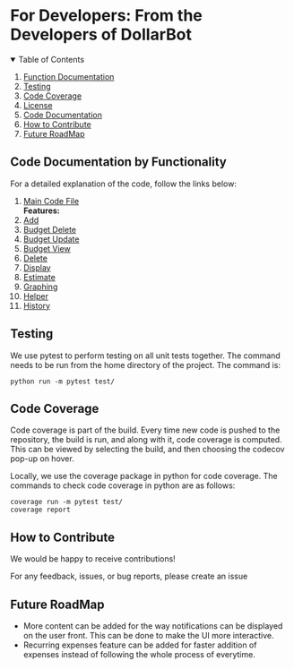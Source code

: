 # For Developers: From the Developers of DollarBot

<details open="open">
  <summary>Table of Contents</summary>
  <ol>
    <li><a href="#function-documentation">Function Documentation</a></li>
    <li><a href="#testing">Testing</a></li>
    <li><a href="#code-coverage">Code Coverage</a></li>
    <li><a href="#license">License</a></li>
    <li><a href="#code-documentation">Code Documentation</a></li>
    <li><a href="#how-to-contribute">How to Contribute</a></li>
    <li><a href="#future-roadmap">Future RoadMap</a></li>
  </ol>
</details>

## Code Documentation by Functionality

For a detailed explanation of the code, follow the links below:

<ol>
    <li><a href="https://github.com/aditikilledar/dollar_bot_SE23/blob/main/docs/code.md">Main Code File</a></li>
    <b> Features: </b>
    <li><a href="https://github.com/aditikilledar/dollar_bot_SE23/blob/main/docs/add.md">Add</a></li>
    <li><a href="https://github.com/aditikilledar/dollar_bot_SE23/blob/main/docs/budget_delete.md">Budget Delete</a></li>
    <li><a href="https://github.com/aditikilledar/dollar_bot_SE23/blob/main/docs/budget_update.md">Budget Update</a></li>
    <li><a href="https://github.com/aditikilledar/dollar_bot_SE23/blob/main/docs/budget_view.md">Budget View</a></li>
    <li><a href="https://github.com/aditikilledar/dollar_bot_SE23/blob/main/docs/delete.md">Delete</a></li>
    <li><a href="https://github.com/aditikilledar/dollar_bot_SE23/blob/main/docs/display.md">Display</a></li>
    <li><a href="https://github.com/aditikilledar/dollar_bot_SE23/blob/main/docs/estimate.md">Estimate</a></li>
    <li><a href="https://github.com/aditikilledar/dollar_bot_SE23/blob/main/docs/graphing.md">Graphing</a></li>
    <li><a href="https://github.com/aditikilledar/dollar_bot_SE23/blob/main/docs/helper.md">Helper</a></li>
    <li><a href="https://github.com/aditikilledar/dollar_bot_SE23/blob/main/docs/history.md">History</a></li>
  </ol>


## Testing

We use pytest to perform testing on all unit tests together. The command needs to be run from the home directory of the project. The command is:
```
python run -m pytest test/
```

## Code Coverage

Code coverage is part of the build. Every time new code is pushed to the repository, the build is run, and along with it, code coverage is computed. This can be viewed by selecting the build, and then choosing the codecov pop-up on hover.

Locally, we use the coverage package in python for code coverage. The commands to check code coverage in python are as follows:

```
coverage run -m pytest test/
coverage report
```

 
## How to Contribute

We would be happy to receive contributions! 

For any feedback, issues, or bug reports, please create an issue

## Future RoadMap

- More content can be added for the way notifications can be displayed on the user front. This can be done to make the UI more interactive.
- Recurring expenses feature can be added for faster addition of expenses instead of following the whole process of everytime.
